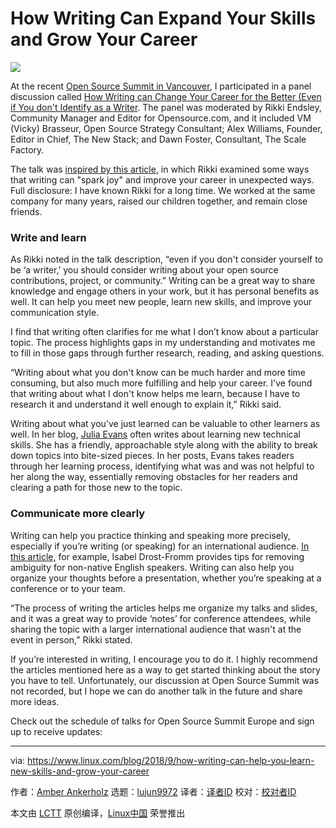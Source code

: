 How Writing Can Expand Your Skills and Grow Your Career
======

![](https://www.linux.com/sites/lcom/files/styles/rendered_file/public/graffiti-1281310_1920.jpg?itok=RCayfGKv)

At the recent [Open Source Summit in Vancouver][1], I participated in a panel discussion called [How Writing can Change Your Career for the Better (Even if You don't Identify as a Writer][2]. The panel was moderated by Rikki Endsley, Community Manager and Editor for Opensource.com, and it included VM (Vicky) Brasseur, Open Source Strategy Consultant; Alex Williams, Founder, Editor in Chief, The New Stack; and Dawn Foster, Consultant, The Scale Factory.

The talk was [inspired by this article][3], in which Rikki examined some ways that writing can "spark joy" and improve your career in unexpected ways. Full disclosure: I have known Rikki for a long time. We worked at the same company for many years, raised our children together, and remain close friends.

### Write and learn

As Rikki noted in the talk description, “even if you don't consider yourself to be ‘a writer,’ you should consider writing about your open source contributions, project, or community.” Writing can be a great way to share knowledge and engage others in your work, but it has personal benefits as well. It can help you meet new people, learn new skills, and improve your communication style.

I find that writing often clarifies for me what I don’t know about a particular topic. The process highlights gaps in my understanding and motivates me to fill in those gaps through further research, reading, and asking questions.

“Writing about what you don't know can be much harder and more time consuming, but also much more fulfilling and help your career. I've found that writing about what I don't know helps me learn, because I have to research it and understand it well enough to explain it,” Rikki said.

Writing about what you’ve just learned can be valuable to other learners as well. In her blog, [Julia Evans][4] often writes about learning new technical skills. She has a friendly, approachable style along with the ability to break down topics into bite-sized pieces. In her posts, Evans takes readers through her learning process, identifying what was and was not helpful to her along the way, essentially removing obstacles for her readers and clearing a path for those new to the topic.

### Communicate more clearly

Writing can help you practice thinking and speaking more precisely, especially if you’re writing (or speaking) for an international audience. [In this article,][5] for example, Isabel Drost-Fromm provides tips for removing ambiguity for non-native English speakers. Writing can also help you organize your thoughts before a presentation, whether you’re speaking at a conference or to your team.

“The process of writing the articles helps me organize my talks and slides, and it was a great way to provide ‘notes’ for conference attendees, while sharing the topic with a larger international audience that wasn't at the event in person,” Rikki stated.

If you’re interested in writing, I encourage you to do it. I highly recommend the articles mentioned here as a way to get started thinking about the story you have to tell. Unfortunately, our discussion at Open Source Summit was not recorded, but I hope we can do another talk in the future and share more ideas.

Check out the schedule of talks for Open Source Summit Europe and sign up to receive updates:

--------------------------------------------------------------------------------

via: https://www.linux.com/blog/2018/9/how-writing-can-help-you-learn-new-skills-and-grow-your-career

作者：[Amber Ankerholz][a]
选题：[lujun9972](https://github.com/lujun9972)
译者：[译者ID](https://github.com/译者ID)
校对：[校对者ID](https://github.com/校对者ID)

本文由 [LCTT](https://github.com/LCTT/TranslateProject) 原创编译，[Linux中国](https://linux.cn/) 荣誉推出

[a]: https://www.linux.com/users/aankerholz
[1]: https://events.linuxfoundation.org/events/open-source-summit-north-america-2018/
[2]: https://ossna18.sched.com/event/FAOF/panel-discussion-how-writing-can-change-your-career-for-the-better-even-if-you-dont-identify-as-a-writer-moderated-by-rikki-endsley-opensourcecom-red-hat?iframe=no#
[3]: https://opensource.com/article/18/2/career-changing-magic-writing
[4]: https://jvns.ca/
[5]: https://www.linux.com/blog/event/open-source-summit-eu/2017/12/technical-writing-international-audience

